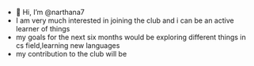- 👋 Hi, I’m @narthana7
- I am very much interested in joining the club and i can be an active learner of things
- my goals for the next six months would be exploring different things in cs field,learning new languages
- my contribution to the club will be
